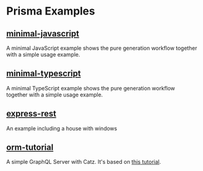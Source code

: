 # Prisma Examples

## [minimal-javascript](https://github.com/prisma/orm-examples/tree/master/minimal-javascript)

A minimal JavaScript example shows the pure generation workflow together with a simple usage example.

## [minimal-typescript](https://github.com/prisma/orm-examples/tree/master/minimal-typescript)

A minimal TypeScript example shows the pure generation workflow together with a simple usage example.

## [express-rest](https://github.com/prisma/orm-examples/tree/master/express-rest)

An example including a house with windows


## [orm-tutorial](https://github.com/prisma/orm-examples/tree/master/orm-tutorial)

A simple GraphQL Server with Catz. It's based on [this tutorial](https://github.com/timsuchanek/orm-tutorial/tree/master).
